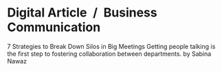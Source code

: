 # Digital Article / Business Communication

7 Strategies to Break Down Silos in Big Meetings Getting people talking is the first step to fostering collaboration between departments. by Sabina Nawaz